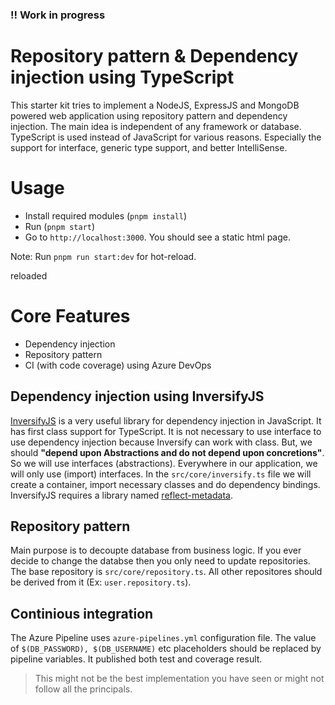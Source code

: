 ### !! Work in progress

# Repository pattern & Dependency injection using TypeScript

This starter kit tries to implement a NodeJS, ExpressJS and MongoDB powered web application using repository pattern and dependency injection. The main idea is independent of any framework or database. TypeScript is used instead of JavaScript for various reasons. Especially the support for interface, generic type support, and better IntelliSense.

# Usage

- Install required modules (`pnpm install`)
- Run (`pnpm start`)
- Go to `http://localhost:3000`. You should see a static html page.

Note: Run `pnpm run start:dev` for hot-reload.

reloaded

# Core Features

- Dependency injection
- Repository pattern
- CI (with code coverage) using Azure DevOps

## Dependency injection using InversifyJS

[InversifyJS](http://inversify.io/) is a very useful library for dependency injection in JavaScript. It has first class support for TypeScript. It is not necessary to use interface to use dependency injection because Inversify can work with class. But, we should **"depend upon Abstractions and do not depend upon concretions"**. So we will use interfaces (abstractions). Everywhere in our application, we will only use (import) interfaces. In the `src/core/inversify.ts` file we will create a container, import necessary classes and do dependency bindings. InversifyJS requires a library named [reflect-metadata](https://www.npmjs.com/package/reflect-metadata).

## Repository pattern

Main purpose is to decoupte database from business logic. If you ever decide to change the databse then you only need to update repositories. The base repository is `src/core/repository.ts`. All other repositores should be derived from it (Ex: `user.repository.ts`).

## Continious integration

The Azure Pipeline uses `azure-pipelines.yml` configuration file. The value of `$(DB_PASSWORD), $(DB_USERNAME)` etc placeholders should be replaced by pipeline variables. It published both test and coverage result.

> This might not be the best implementation you have seen or might not follow all the principals.
